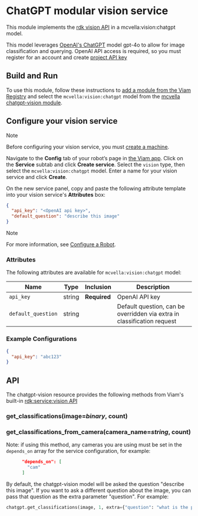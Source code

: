 # ChatGPT modular vision service

This module implements the [rdk vision API](https://github.com/rdk/vision-api) in a mcvella:vision:chatgpt model.

This model leverages [OpenAI's ChatGPT](chatgpt.com) model gpt-4o to allow for image classification and querying.
OpenAI API access is required, so you must register for an account and create [project API key](https://platform.openai.com/api-keys)

## Build and Run

To use this module, follow these instructions to [add a module from the Viam Registry](https://docs.viam.com/registry/configure/#add-a-modular-resource-from-the-viam-registry) and select the `mcvella:vision:chatgpt` model from the [mcvella chatgpt-vision module](https://app.viam.com/module/mcvella/chatgpt-vision).

## Configure your vision service

> [!NOTE]  
> Before configuring your vision service, you must [create a machine](https://docs.viam.com/manage/fleet/machines/#add-a-new-machine).

Navigate to the **Config** tab of your robot’s page in [the Viam app](https://app.viam.com/).
Click on the **Service** subtab and click **Create service**.
Select the `vision` type, then select the `mcvella:vision:chatgpt` model.
Enter a name for your vision service and click **Create**.

On the new service panel, copy and paste the following attribute template into your vision service's **Attributes** box:

```json
{
  "api_key": "<OpenAI api key>",
  "default_question": "describe this image"
}
```

> [!NOTE]  
> For more information, see [Configure a Robot](https://docs.viam.com/manage/configuration/).

### Attributes

The following attributes are available for `mcvella:vision:chatgpt` model:

| Name | Type | Inclusion | Description |
| ---- | ---- | --------- | ----------- |
| `api_key` | string | **Required** |  OpenAI API key |
| `default_question` | string | |  Default question, can be overridden via extra in classification request |

### Example Configurations

```json
{
  "api_key": "abc123"
}
```

## API

The chatgpt-vision resource provides the following methods from Viam's built-in [rdk:service:vision API](https://python.viam.dev/autoapi/viam/services/vision/client/index.html)

### get_classifications(image=*binary*, count)

### get_classifications_from_camera(camera_name=*string*, count)

Note: if using this method, any cameras you are using must be set in the `depends_on` array for the service configuration, for example:

```json
      "depends_on": [
        "cam"
      ]
```

By default, the chatgpt-vision model will be asked the question "describe this image".
If you want to ask a different question about the image, you can pass that question as the extra parameter "question".
For example:

``` python
chatgpt.get_classifications(image, 1, extra={"question": "what is the person wearing?"})
```
